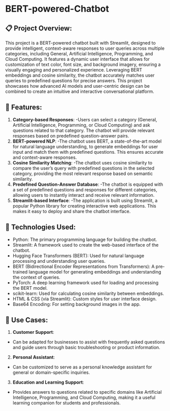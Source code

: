 # BERT-powered-Chatbot

## 📋 Project Overview:
This project is a BERT-powered chatbot built with Streamlit, designed to provide intelligent, context-aware responses to user queries across multiple categories, including General, Artificial Intelligence, Programming, and Cloud Computing. It features a dynamic user interface that allows for customization of text color, font size, and background imagery, ensuring a visually engaging and personalized experience. Leveraging BERT embeddings and cosine similarity, the chatbot accurately matches user queries to predefined questions for precise answers. This project showcases how advanced AI models and user-centric design can be combined to create an intuitive and interactive conversational platform.

## 🚀 Features:
1. **Category-based Responses**:
  -Users can select a category (General, Artificial Intelligence, Programming, or Cloud Computing) and ask questions related to that category. The chatbot will provide relevant responses based on predefined 
   question-answer pairs.
2. **BERT-powered NLP**:
  -The chatbot uses BERT, a state-of-the-art model for natural language understanding, to generate embeddings for user input and match them with predefined questions. This ensures accurate and context-aware 
   responses.
3. **Cosine Similarity Matching**:
  -The chatbot uses cosine similarity to compare the user’s query with predefined questions in the selected category, providing the most relevant response based on semantic similarity.
4. **Predefined Question-Answer Database**:
  -The chatbot is equipped with a set of predefined questions and responses for different categories, allowing users to instantly interact and receive relevant information.
5. **Streamlit-based Interface**:
  -The application is built using Streamlit, a popular Python library for creating interactive web applications. This makes it easy to deploy and share the chatbot interface.

##  🤖 Technologies Used:
- Python: The primary programming language for building the chatbot.
- Streamlit: A framework used to create the web-based interface of the chatbot.
- Hugging Face Transformers (BERT): Used for natural language processing and understanding user queries.
- BERT (Bidirectional Encoder Representations from Transformers): A pre-trained language model for generating embeddings and understanding the context of queries.
- PyTorch: A deep learning framework used for loading and processing the BERT model.
- scikit-learn: Used for calculating cosine similarity between embeddings.
- HTML & CSS (via Streamlit): Custom styles for user interface design.
- Base64 Encoding: For setting background images in the app.

##  📌 Use Cases:
1. **Customer Support**:
 - Can be adapted for businesses to assist with frequently asked questions and guide users through basic troubleshooting or product information.
2. **Personal Assistant**:
 - Can be customized to serve as a personal knowledge assistant for general or domain-specific inquiries.
3. **Education and Learning Support**:
 - Provides answers to questions related to specific domains like Artificial Intelligence, Programming, and Cloud Computing, making it a useful learning companion for students and professionals.




